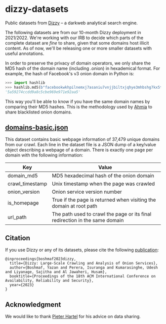 # dizzy-datasets

Public datasets from [Dizzy](https://dizzy-dev.cibr.qcri.org) – a darkweb analytical search engine.

The following datasets are from our 10-month Dizzy deployment in 2021/2022. We're working with our IRB to decide which parts of the complete dataset are _fine_ to share, given that some domains host illicit content. As of now, we'll be releasing one or more smaller datasets with useful annotations.

In order to preserve the privacy of domain operators, we only share the MD5 hash of the domain name (including .onion) in hexademical format. For example, the hash of Facebook's v3 onion domain in Python is:

```python
>>> import hashlib
>>> hashlib.md5(b"facebookwkhpilnemxj7asaniu7vnjjbiltxjqhye3mhbshg7kx5tfyd.onion").hexdigest()
'5a59274ccdd9a8c5cbe969e971e92aa5'
```

This way you'll be able to know if you have the same domain names by comparing their MD5 hashes. This is the methodology used by [Ahmia](https://ahmia.fi/blacklist/) to share blacklisted onion domains.

## [domains-basic.json](https://raw.githubusercontent.com/cibr-qcri/dizzy-datasets/main/domains-basic.json)

This dataset contains basic webpage information of 37,479 unique domains from our crawl. Each line in the dataset file is a JSON dump of a key/value object describing a webpage of a domain. There is exactly one page per domain with the following information:

| Key             | Value                                                                       |
|-----------------|-----------------------------------------------------------------------------|
| domain_md5      | MD5 hexadecimal hash of the onion domain                                    |
| crawl_timestamp | Unix timestamp when the page was crawled                                    |
| onion_version   | Onion service version number                                                |
| is_homepage     | True if the page is returned when visiting the domain at root path          |
| url_path        | The path used to crawl the page or its final redirection in the same domain |

## Citation

If you use Dizzy or any of its datasets, please cite the following [publication](https://arxiv.org/abs/2209.07202):
```
@inproceedings{boshmaf2023dizzy,
  title={Dizzy: Large-Scale Crawling and Analysis of Onion Services},
  author={Boshmaf, Yazan and Perera, Isuranga and Kumarasinghe, Udesh and Liyanage, Sajitha and Al Jawaheri, Husam},
  booktitle={Proceedings of the 18th ACM International Conference on Availability, Reliability and Security},
  year={2023}
}
```

## Acknowledgment

We would like to thank [Pieter Hartel](https://www.tudelft.nl/en/staff/pieter.hartel/) for his advice on data sharing.
